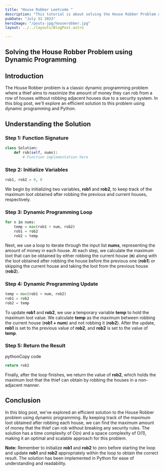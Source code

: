 ```yaml
---
title: "House Robber Leetcode "
description: "This tutorial is about solving the House Robber Problem using Dynamic Programming."
pubDate: "July 31 2023"
heroImage: "/posts-jpg/houserobber.jpg"
layout: ../../layouts/BlogPost.astro

---
```

## **Solving the House Robber Problem using Dynamic Programming**

## **Introduction**

The House Robber problem is a classic dynamic programming problem where a thief aims to maximize the amount of money they can rob from a row of houses without robbing adjacent houses due to a security system. In this blog post, we'll explore an efficient solution to this problem using dynamic programming and Python.

## **Understanding the Solution**

### **Step 1: Function Signature**

```python
class Solution:
    def rob(self, nums):
        # Function implementation here
```

### **Step 2: Initialize Variables**

```python
rob1, rob2 = 0, 0
```

We begin by initializing two variables, **rob1** and **rob2**, to keep track of the maximum loot obtained after robbing the previous and current houses, respectively.

### **Step 3: Dynamic Programming Loop**

```python
for n in nums:
    temp = max(rob1 + num, rob2)
    rob1 = rob2
    rob2 = temp
```

Next, we use a loop to iterate through the input list **nums**, representing the amount of money in each house. At each step, we calculate the maximum loot that can be obtained by either robbing the current house (**n**) along with the loot obtained after robbing the house before the previous one (**rob1**) or skipping the current house and taking the loot from the previous house (**rob2**).

### **Step 4: Dynamic Programming Update**

```python
temp = max(rob1 + num, rob2)
rob1 = rob2
rob2 = temp
```

To update **rob1** and **rob2**, we use a temporary variable **temp** to hold the maximum loot value. We calculate **temp** as the maximum between robbing the current house (**rob1 + num**) and not robbing it (**rob2**). After the update, **rob1** is set to the previous value of **rob2**, and **rob2** is set to the value of **temp**.

### **Step 5: Return the Result**

pythonCopy code

```python
return rob2
```

Finally, after the loop finishes, we return the value of **rob2**, which holds the maximum loot that the thief can obtain by robbing the houses in a non-adjacent manner.

## **Conclusion**

In this blog post, we've explored an efficient solution to the House Robber problem using dynamic programming. By keeping track of the maximum loot obtained after robbing each house, we can find the maximum amount of money that the thief can rob without breaking any security rules. The solution has a time complexity of O(n) and a space complexity of O(1), making it an optimal and scalable approach for this problem.

**Note:** Remember to initialize **rob1** and **rob2** to zero before starting the loop and update **rob1** and **rob2** appropriately within the loop to obtain the correct result. The solution has been implemented in Python for ease of understanding and readability.